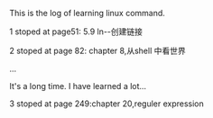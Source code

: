 This is the log of learning linux command.

1 stoped at page51: 5.9 ln--创建链接

2 stoped at page 82: chapter 8,从shell 中看世界

...

It's a long time. I have learned  a lot...

3 stoped at page 249:chapter 20,reguler expression
